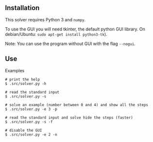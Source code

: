 ## Installation

This solver requires Python 3 and `numpy`.

To use the GUI you will need tkinter, the default python GUI library. On debian/Ubuntu: `sudo apt-get install python3-tk`).

Note: You can use the program without GUI with the flag `--nogui`.

## Use

Examples

```
# print the help
$ .src/solver.py -h

# read the standard input
$ .src/solver.py -s

# solve an example (number between 0 and 4) and show all the steps
$ .src/solver.py -e 3 -p

# read the standard input and solve hide the steps (faster)
$ .src/solver.py -s -f

# disable the GUI
$ .src/solver.py -e 2 -n
```

